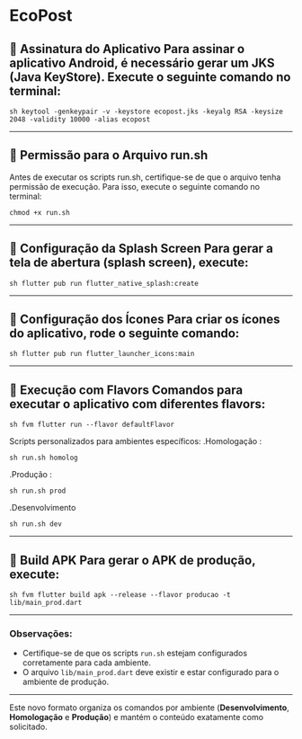 # EcoPost

## 📌 Assinatura do Aplicativo Para assinar o aplicativo Android, é necessário gerar um **JKS (Java KeyStore)**. Execute o seguinte comando no terminal:

```
sh keytool -genkeypair -v -keystore ecopost.jks -keyalg RSA -keysize 2048 -validity 10000 -alias ecopost
```

---

## 📌 Permissão para o Arquivo run.sh

Antes de executar os scripts run.sh, certifique-se de que o arquivo tenha permissão de execução. Para isso, execute o seguinte comando no terminal:

```
chmod +x run.sh
```

---

## 📌 Configuração da Splash Screen Para gerar a tela de abertura (splash screen), execute:

```
sh flutter pub run flutter_native_splash:create
```

---

## 📌 Configuração dos Ícones Para criar os ícones do aplicativo, rode o seguinte comando:

```
sh flutter pub run flutter_launcher_icons:main
```

---

## 📌 Execução com Flavors Comandos para executar o aplicativo com diferentes flavors:

```
sh fvm flutter run --flavor defaultFlavor
```

Scripts personalizados para ambientes específicos:
.Homologação :

```
sh run.sh homolog
```

.Produção :

```
sh run.sh prod
```

.Desenvolvimento

```
sh run.sh dev
```

---

## 📌 Build APK Para gerar o APK de produção, execute:

```
sh fvm flutter build apk --release --flavor producao -t lib/main_prod.dart
```

---

### Observações:

- Certifique-se de que os scripts `run.sh` estejam configurados corretamente para cada ambiente.
- O arquivo `lib/main_prod.dart` deve existir e estar configurado para o ambiente de produção.

---

Este novo formato organiza os comandos por ambiente (**Desenvolvimento**, **Homologação** e **Produção**) e mantém o conteúdo exatamente como solicitado.
